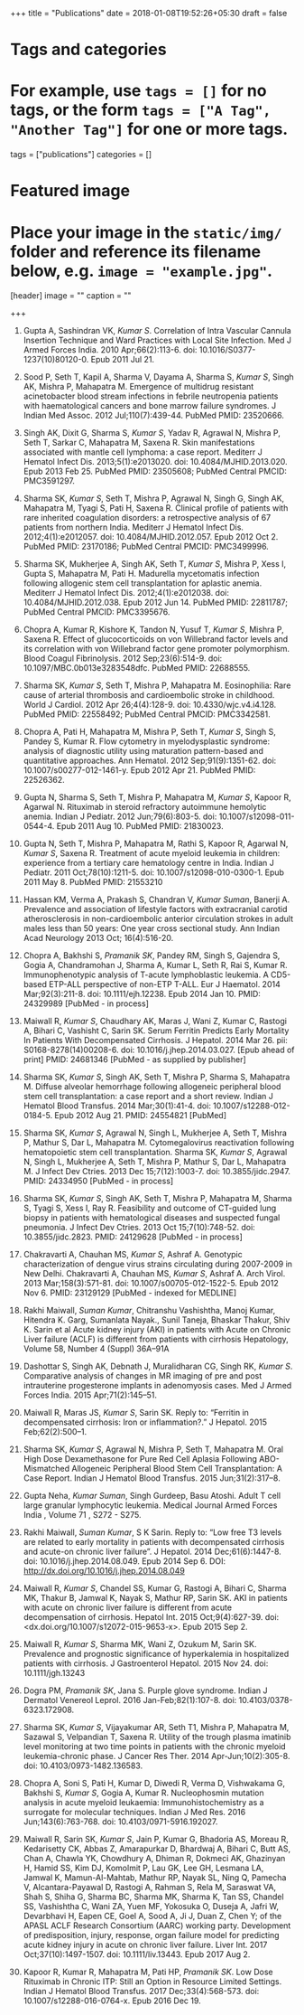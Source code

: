 +++
title = "Publications"
date = 2018-01-08T19:52:26+05:30
draft = false

# Tags and categories
# For example, use `tags = []` for no tags, or the form `tags = ["A Tag", "Another Tag"]` for one or more tags.
tags = ["publications"]
categories = []

# Featured image
# Place your image in the `static/img/` folder and reference its filename below, e.g. `image = "example.jpg"`.
[header]
image = ""
caption = ""

+++

1. Gupta A, Sashindran VK, _Kumar S_. Correlation of Intra Vascular Cannula Insertion Technique and Ward Practices with Local Site Infection. Med J Armed Forces India. 2010 Apr;66(2):113-6. doi: 10.1016/S0377-1237(10)80120-0. Epub 2011 Jul 21.

1. Sood P, Seth T, Kapil A, Sharma V, Dayama A, Sharma S, _Kumar S_, Singh AK,
Mishra P, Mahapatra M. Emergence of multidrug resistant acinetobacter blood
stream infections in febrile neutropenia patients with haematological cancers and
bone marrow failure syndromes. J Indian Med Assoc. 2012 Jul;110(7):439-44. PubMed
PMID: 23520666.

1. Singh AK, Dixit G, Sharma S, _Kumar S_, Yadav R, Agrawal N, Mishra P, Seth T,
Sarkar C, Mahapatra M, Saxena R. Skin manifestations associated with mantle cell 
lymphoma: a case report. Mediterr J Hematol Infect Dis. 2013;5(1):e2013020. doi: 
10.4084/MJHID.2013.020. Epub 2013 Feb 25. PubMed PMID: 23505608; PubMed Central
PMCID: PMC3591297.

1. Sharma SK, _Kumar S_, Seth T, Mishra P, Agrawal N, Singh G, Singh AK, Mahapatra 
M, Tyagi S, Pati H, Saxena R. Clinical profile of patients with rare inherited
coagulation disorders: a retrospective analysis of 67 patients from northern
India. Mediterr J Hematol Infect Dis. 2012;4(1):e2012057. doi:
10.4084/MJHID.2012.057. Epub 2012 Oct 2. PubMed PMID: 23170186; PubMed Central
PMCID: PMC3499996.

1. Sharma SK, Mukherjee A, Singh AK, Seth T, _Kumar S_, Mishra P, Xess I, Gupta S, 
Mahapatra M, Pati H. Madurella mycetomatis infection following allogenic stem
cell transplantation for aplastic anemia. Mediterr J Hematol Infect Dis.
2012;4(1):e2012038. doi: 10.4084/MJHID.2012.038. Epub 2012 Jun 14. PubMed PMID:
22811787; PubMed Central PMCID: PMC3395676.

1. Chopra A, Kumar R, Kishore K, Tandon N, Yusuf T, _Kumar S_, Mishra P, Saxena R. 
Effect of glucocorticoids on von Willebrand factor levels and its correlation
with von Willebrand factor gene promoter polymorphism. Blood Coagul Fibrinolysis.
2012 Sep;23(6):514-9. doi: 10.1097/MBC.0b013e3283548dfc. PubMed PMID: 22688555.

1. Sharma SK, _Kumar S_, Seth T, Mishra P, Mahapatra M. Eosinophilia: Rare cause of
arterial thrombosis and cardioembolic stroke in childhood. World J Cardiol. 2012 
Apr 26;4(4):128-9. doi: 10.4330/wjc.v4.i4.128. PubMed PMID: 22558492; PubMed
Central PMCID: PMC3342581.

1. Chopra A, Pati H, Mahapatra M, Mishra P, Seth T, _Kumar S_, Singh S, Pandey S,
Kumar R. Flow cytometry in myelodysplastic syndrome: analysis of diagnostic
utility using maturation pattern-based and quantitative approaches. Ann Hematol. 
2012 Sep;91(9):1351-62. doi: 10.1007/s00277-012-1461-y. Epub 2012 Apr 21. PubMed 
PMID: 22526362.

1. Gupta N, Sharma S, Seth T, Mishra P, Mahapatra M, _Kumar S_, Kapoor R, Agarwal
N. Rituximab in steroid refractory autoimmune hemolytic anemia. Indian J Pediatr.
2012 Jun;79(6):803-5. doi: 10.1007/s12098-011-0544-4. Epub 2011 Aug 10. PubMed
PMID: 21830023.

1. Gupta N, Seth T, Mishra P, Mahapatra M, Rathi S, Kapoor R, Agarwal N, _Kumar S_,
Saxena R. Treatment of acute myeloid leukemia in children: experience from a
tertiary care hematology centre in India. Indian J Pediatr. 2011
Oct;78(10):1211-5. doi: 10.1007/s12098-010-0300-1. Epub 2011 May 8. PubMed PMID: 21553210

1. Hassan KM, Verma A, Prakash S, Chandran V, _Kumar Suman_, Banerji A.  Prevalence and association of lifestyle factors with extracranial carotid atherosclerosis in non-cardioembolic anterior circulation strokes in adult males less than 50 years: One year cross sectional study. Ann Indian Acad Neurology 2013 Oct; 16(4):516-20.

1.  Chopra A, Bakhshi S, _Pramanik SK_, Pandey RM, Singh S, Gajendra S, Gogia A, Chandramohan J, Sharma A, Kumar L, Seth R, Rai S, Kumar R. Immunophenotypic analysis of T-acute lymphoblastic leukemia. A CD5-based ETP-ALL perspective of non-ETP T-ALL. Eur J Haematol. 2014 Mar;92(3):211-8. doi: 10.1111/ejh.12238. Epub 2014 Jan 10. PMID: 24329989 [PubMed - in process] 

1. Maiwall R, _Kumar S_, Chaudhary AK, Maras J, Wani Z, Kumar C, Rastogi A, Bihari C, Vashisht C, Sarin SK. Serum Ferritin Predicts Early Mortality In Patients With Decompensated Cirrhosis. J Hepatol. 2014 Mar 26. pii: S0168-8278(14)00208-6. doi: 10.1016/j.jhep.2014.03.027. [Epub ahead of print] PMID: 24681346 [PubMed - as supplied by publisher]
 
1. Sharma SK, _Kumar S_, Singh AK, Seth T, Mishra P, Sharma S, Mahapatra M. Diffuse alveolar hemorrhage following allogeneic peripheral blood stem cell transplantation: a case report and a short review. Indian J Hematol Blood Transfus. 2014 Mar;30(1):41-4. doi: 10.1007/s12288-012-0184-5. Epub 2012 Aug 21. PMID: 24554821 [PubMed] 

1. Sharma SK, _Kumar S_, Agrawal N, Singh L, Mukherjee A, Seth T, Mishra P, Mathur S, Dar L, Mahapatra M. Cytomegalovirus reactivation following hematopoietic stem cell transplantation. Sharma SK, _Kumar S_, Agrawal N, Singh L, Mukherjee A, Seth T, Mishra P, Mathur S, Dar L, Mahapatra M. J Infect Dev Ctries. 2013 Dec 15;7(12):1003-7. doi: 10.3855/jidc.2947. PMID: 24334950 [PubMed - in process]

1. Sharma SK, _Kumar S_, Singh AK, Seth T, Mishra P, Mahapatra M, Sharma S, Tyagi S, Xess I, Ray R. Feasibility and outcome of CT-guided lung biopsy in patients with hematological diseases and suspected fungal pneumonia. J Infect Dev Ctries. 2013 Oct 15;7(10):748-52. doi: 10.3855/jidc.2823. PMID: 24129628 [PubMed - in process]

1. Chakravarti A, Chauhan MS, _Kumar S_, Ashraf A. Genotypic characterization of dengue virus strains circulating during 2007-2009 in New Delhi. Chakravarti A, Chauhan MS, _Kumar S_, Ashraf A. Arch Virol. 2013 Mar;158(3):571-81. doi: 10.1007/s00705-012-1522-5. Epub 2012 Nov 6. PMID: 23129129 [PubMed - indexed for MEDLINE] 

1. Rakhi Maiwall, _Suman Kumar_, Chitranshu Vashishtha, Manoj Kumar, Hitendra K. Garg, Sumanlata Nayak., Sunil Taneja, Bhaskar Thakur, Shiv K. Sarin et al Acute kidney injury (AKI) in patients with Acute on Chronic Liver failure (ACLF) is different from patients with cirrhosis Hepatology, Volume 58, Number 4 (Suppl) 36A–91A

1. Dashottar S, Singh AK, Debnath J, Muralidharan CG, Singh RK, _Kumar S_. Comparative analysis of changes in MR imaging of pre and post intrauterine progesterone implants in adenomyosis cases. Med J Armed Forces India. 2015 Apr;71(2):145–51.

1. Maiwall R, Maras JS, _Kumar S_, Sarin SK. Reply to: “Ferritin in decompensated cirrhosis: Iron or inflammation?.” J Hepatol. 2015 Feb;62(2):500–1.

1. Sharma SK, _Kumar S_, Agrawal N, Mishra P, Seth T, Mahapatra M. Oral High Dose Dexamethasone for Pure Red Cell Aplasia Following ABO-Mismatched Allogeneic Peripheral Blood Stem Cell Transplantation: A Case Report. Indian J Hematol Blood Transfus. 2015 Jun;31(2):317–8. 

1. Gupta Neha, _Kumar Suman_, Singh Gurdeep, Basu Atoshi. Adult T cell large granular lymphocytic leukemia. Medical Journal Armed Forces India , Volume 71 , S272 - S275.

1.  Rakhi Maiwall, _Suman Kumar_, S K Sarin. Reply to: “Low free T3 levels are related to early mortality in patients with decompensated cirrhosis and acute-on chronic liver failure”. J Hepatol. 2014 Dec;61(6):1447-8. doi: 10.1016/j.jhep.2014.08.049. Epub 2014 Sep 6. DOI: <http://dx.doi.org/10.1016/j.jhep.2014.08.049>

1. Maiwall R, _Kumar S_, Chandel SS, Kumar G, Rastogi A, Bihari C, Sharma MK, Thakur B, Jamwal K, Nayak S, Mathur RP, Sarin SK. AKI in patients with acute on chronic liver failure is different from acute decompensation of cirrhosis. Hepatol Int. 2015 Oct;9(4):627-39. doi: <dx.doi.org/10.1007/s12072-015-9653-x>. Epub 2015 Sep 2.

1. Maiwall R, _Kumar S_, Sharma MK, Wani Z, Ozukum M, Sarin SK. Prevalence and prognostic significance of hyperkalemia in hospitalized patients with cirrhosis. J Gastroenterol Hepatol. 2015 Nov 24. doi: 10.1111/jgh.13243

1. Dogra PM, _Pramanik SK_, Jana S. Purple glove syndrome. Indian J Dermatol Venereol Leprol. 2016 Jan-Feb;82(1):107-8. doi: 10.4103/0378-6323.172908.

1. Sharma SK, _Kumar S_, Vijayakumar AR, Seth T1, Mishra P, Mahapatra M, Sazawal S, Velpandian T, Saxena R. Utility of the trough plasma imatinib level monitoring at two time points in patients with the chronic myeloid leukemia-chronic phase. J Cancer Res Ther. 2014 Apr-Jun;10(2):305-8. doi: 10.4103/0973-1482.136583.

1. Chopra A, Soni S, Pati H, Kumar D, Diwedi R, Verma D, Vishwakama G, Bakhshi S, _Kumar S_, Gogia A, Kumar R. Nucleophosmin mutation analysis in acute myeloid leukaemia: Immunohistochemistry as a surrogate for molecular techniques. Indian J Med Res. 2016 Jun;143(6):763-768. doi: 10.4103/0971-5916.192027.

1. Maiwall R, Sarin SK, _Kumar S_, Jain P, Kumar G, Bhadoria AS, Moreau R, Kedarisetty CK, Abbas Z, Amarapurkar D, Bhardwaj A, Bihari C, Butt AS, Chan A, Chawla YK, Chowdhury A, Dhiman R, Dokmeci AK, Ghazinyan H, Hamid SS, Kim DJ, Komolmit P, Lau GK, Lee GH, Lesmana LA, Jamwal K, Mamun-Al-Mahtab, Mathur RP, Nayak SL, Ning Q, Pamecha V, Alcantara-Payawal D, Rastogi A, Rahman S, Rela M, Saraswat VA, Shah S, Shiha G, Sharma BC, Sharma MK, Sharma K, Tan SS, Chandel SS, Vashishtha C, Wani ZA, Yuen MF, Yokosuka O, Duseja A, Jafri W, Devarbhavi H, Eapen CE, Goel A, Sood A, Ji J, Duan Z, Chen Y; of the APASL ACLF Research Consortium (AARC) working party. Development of predisposition, injury, response, organ failure model for predicting acute kidney injury in acute on chronic liver failure. Liver Int. 2017 Oct;37(10):1497-1507. doi: 10.1111/liv.13443. Epub 2017 Aug 2.

1. Kapoor R, Kumar R, Mahapatra M, Pati HP, _Pramanik SK_. Low Dose Rituximab in Chronic ITP: Still an Option in Resource Limited Settings. Indian J Hematol Blood Transfus. 2017 Dec;33(4):568-573. doi: 10.1007/s12288-016-0764-x. Epub 2016 Dec 19.
